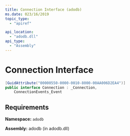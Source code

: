 ```yaml
---
title: Connection Interface (adodb)
ms.date: 023/16/2019
topic_type:
  - "apiref"

api_location:
  - "adodb.dll"
api_type:
  - "Assembly"
---
```

# Connection Interface

```csharp
[GuidAttribute("00000550-0000-0010-8000-00AA006D2EA4")]
public interface Connection : _Connection, 
	ConnectionEvents_Event
```
## Requirements

**Namespace:** `adodb`

**Assembly:** adodb (in adodb.dll)